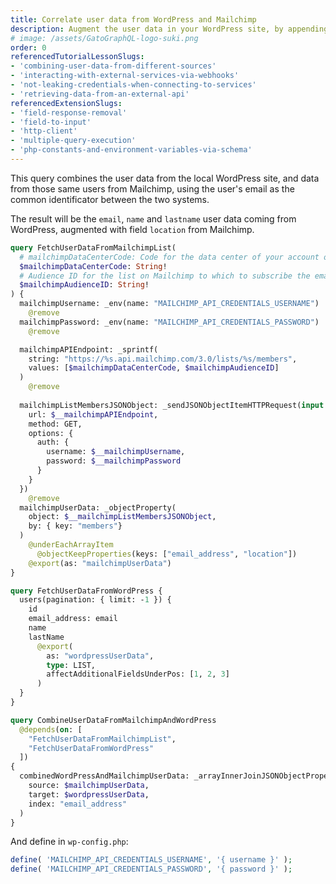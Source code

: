 ```yaml
---
title: Correlate user data from WordPress and Mailchimp
description: Augment the user data in your WordPress site, by appending extra fields from an external source such as Mailchimp
# image: /assets/GatoGraphQL-logo-suki.png
order: 0
referencedTutorialLessonSlugs:
- 'combining-user-data-from-different-sources'
- 'interacting-with-external-services-via-webhooks'
- 'not-leaking-credentials-when-connecting-to-services'
- 'retrieving-data-from-an-external-api'
referencedExtensionSlugs:
- 'field-response-removal'
- 'field-to-input'
- 'http-client'
- 'multiple-query-execution'
- 'php-constants-and-environment-variables-via-schema'
---
```


This query combines the user data from the local WordPress site, and data from those same users from Mailchimp, using the user's email as the common identificator between the two systems.

The result will be the `email`, `name` and `lastname` user data coming from WordPress, augmented with field `location` from Mailchimp.

```graphql
query FetchUserDataFromMailchimpList(
  # mailchimpDataCenterCode: Code for the data center of your account on Mailchimp (See: https://mailchimp.com/developer/marketing/docs/fundamentals/#api-structure)
  $mailchimpDataCenterCode: String!
  # Audience ID for the list on Mailchimp to which to subscribe the email
  $mailchimpAudienceID: String!
) {
  mailchimpUsername: _env(name: "MAILCHIMP_API_CREDENTIALS_USERNAME")
    @remove
  mailchimpPassword: _env(name: "MAILCHIMP_API_CREDENTIALS_PASSWORD")
    @remove

  mailchimpAPIEndpoint: _sprintf(
    string: "https://%s.api.mailchimp.com/3.0/lists/%s/members",
    values: [$mailchimpDataCenterCode, $mailchimpAudienceID]
  )
    @remove
  
  mailchimpListMembersJSONObject: _sendJSONObjectItemHTTPRequest(input: {
    url: $__mailchimpAPIEndpoint,
    method: GET,
    options: {
      auth: {
        username: $__mailchimpUsername,
        password: $__mailchimpPassword
      }
    }
  })
    @remove
  mailchimpUserData: _objectProperty(
    object: $__mailchimpListMembersJSONObject,
    by: { key: "members"}
  )
    @underEachArrayItem
      @objectKeepProperties(keys: ["email_address", "location"])
    @export(as: "mailchimpUserData")
}

query FetchUserDataFromWordPress {
  users(pagination: { limit: -1 }) {
    id
    email_address: email
    name
    lastName
      @export(
        as: "wordpressUserData",
        type: LIST,
        affectAdditionalFieldsUnderPos: [1, 2, 3]
      )
  }
}

query CombineUserDataFromMailchimpAndWordPress
  @depends(on: [
    "FetchUserDataFromMailchimpList",
    "FetchUserDataFromWordPress"
  ])
{
  combinedWordPressAndMailchimpUserData: _arrayInnerJoinJSONObjectProperties(
    source: $mailchimpUserData,
    target: $wordpressUserData,
    index: "email_address"
  )
}
```

And define in `wp-config.php`:

```php
define( 'MAILCHIMP_API_CREDENTIALS_USERNAME', '{ username }' );
define( 'MAILCHIMP_API_CREDENTIALS_PASSWORD', '{ password }' );
```
